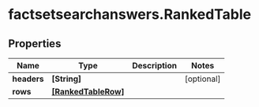 # factsetsearchanswers.RankedTable

## Properties

Name | Type | Description | Notes
------------ | ------------- | ------------- | -------------
**headers** | **[String]** |  | [optional] 
**rows** | [**[RankedTableRow]**](RankedTableRow.md) |  | 


